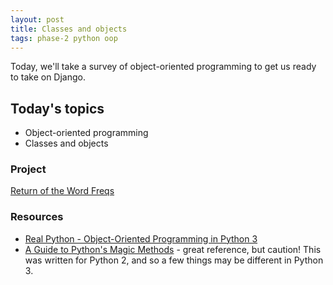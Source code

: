 ```yaml
---
layout: post
title: Classes and objects
tags: phase-2 python oop
---
```


Today, we'll take a survey of object-oriented programming to get us ready to take on Django.

## Today's topics

- Object-oriented programming
- Classes and objects

### Project

[Return of the Word Freqs](https://classroom.github.com/a/cV4lGjn2)

### Resources

- [Real Python - Object-Oriented Programming in Python 3](https://realpython.com/python3-object-oriented-programming/)
- [A Guide to Python's Magic Methods](https://rszalski.github.io/magicmethods/) - great reference, but caution! This was written for Python 2, and so a few things may be different in Python 3.
